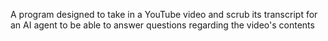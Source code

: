 A program designed to take in a YouTube video and scrub its transcript for an AI agent to be able to answer questions regarding the video's contents
